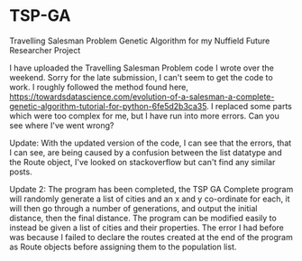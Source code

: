 # TSP-GA
Travelling Salesman Problem Genetic Algorithm for my Nuffield Future Researcher Project

I have uploaded the Travelling Salesman Problem code I wrote over the weekend. Sorry for the late submission, I can't seem to get the code to work. I roughly followed the method found here, https://towardsdatascience.com/evolution-of-a-salesman-a-complete-genetic-algorithm-tutorial-for-python-6fe5d2b3ca35. I replaced some parts which were too complex for me, but I have run into more errors. Can you see where I've went wrong?

Update: With the updated version of the code, I can see that the errors, that I can see, are being caused by a confusion between the list datatype and the Route object, I've looked on stackoverflow but can't find any similar posts.

Update 2: The program has been completed, the TSP GA Complete program will randomly generate a list of cities and an x and y co-ordinate for each, it will then go through a number of generations, and output the initial distance, then the final distance. The program can be modified easily to instead be given a list of cities and their properties. The error I had before was because I failed to declare the routes created at the end of the program as Route objects before assigning them to the population list.
